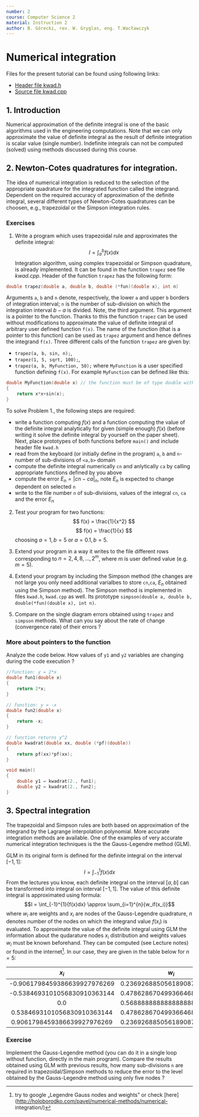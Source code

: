 ```yaml
---
number: 2
course: Computer Science 2
material: Instruction 2
author: B. Górecki, rev. W. Gryglas, eng. T.Wacławczyk
---
```


# Numerical integration
Files for the present tutorial can be found using following links:

 - [Header file kwad.h](http://ccfd.github.io/courses/code/info2/kwad.h)
 - [Source file kwad.cpp](http://ccfd.github.io/courses/code/info2/kwad.cpp)

## 1. Introduction
Numerical approximation of the definite integral is one of the basic algorithms
used in the engineering computations. Note that we can only approximate the
value of definite integral as the result of definite integration is scalar value
(single number). Indefinite integrals can not be computed (solved) using methods discussed during this course.

## 2. Newton-Cotes quadratures for integration.

The idea of numerical integration is reduced to the selection of
the appropriate quadrature for the integrated function called the integrand.
Dependent on the required accuracy of approximation of the definite
integral, several different types of Newton-Cotes quadratures can be choosen,
e.g., trapezoidal or the Simpson integration rules.



### Exercises
1. Write a program which uses trapezoidal rule and approximates the definite integral: 
$$ I = \int_{a}^{b}{f(x)dx} $$
Integration algorithm, using complex trapezoidal or Simpson quadrature, is already implemented.
It can be found in the function
`trapez` see file *kwad.cpp*. Header of the function `trapez` has the following form:
```c++
double trapez(double a, double b, double (*fun)(double x), int n)
```
Arguments `a`, `b` and `n` denote, respectively, the lower `a` and upper `b` borders of integration interval;  `n` is the number of sub-division on which the integration interval $b-a$ is divided.
Note, the third argument. This argument is a pointer to the function.
Thanks to this the function `trapez` can be used without modifications
to approximate the value of definite integral of arbitrary user defined
function `f(x)`. The name of the function (that is a pointer to this function) can
be used as `trapez` argument and hence defines the integrand `f(x)`.
Three different calls of the function `trapez` are given by:
- `trapez(a, b, sin, n);`,
- `trapez(1, 5, sqrt, 100);`,
- `trapez(a, b, MyFunction, 50);`
where `MyFunction` is a user specified function defining `f(x)`.
For example `MyFunction` can be defined like this:
```c++
double MyFunction(double x) // the function must be of type double with one argument of type double
{
    return x*x+sin(x);
}
```
To solve Problem 1., the following steps are required:
- write a function computing $f(x)$ and a function computing the value of
  the definite integral analytically for given (simple enough) $f(x)$ 
  (before writing it solve the definite integral by yourself on the paper
  sheet). Next, place prototypes of both functions before `main()` 
  and include header file `kwad.h`
- read from the keyboard (or initially define in the program)
   `a`, `b` and `n`- number of sub-divisions of `<a,b>` domain
- compute the definite integral numerically `cn` and anlytically `ca`
  by calling appropriate functions defined by you above
- compute the error $E_n=|cn - ca|_n$, note $E_n$ is expected to change dependent on selected `n`
- write to the file number `n` of sub-divisions, values of the integral `cn`, `ca`
  and the error $E_n$ 



2. Test your program for two functions:
$$ f(x) = \frac{1}{x^2} $$
$$ f(x) = \frac{1}{x} $$
choosing $a = 1, b = 5$ or $a = 0.1, b = 5$.

3. Extend your program in a way it writes to the file different rows
   corresponding to $n = 2, 4, 8, . . . , 2^m$, where $m$ is user defined
   value (e.g. $m=5$).

4. Extend your program by including the Simpson method (the changes are not large
   you only need additional varialbes to store `cn`,`ca`, $E_n$ obtained using
   the Simpson method). The Simpson method is implemented in files `kwad.h`, `kwad.cpp`     as well.
   Its prototype `simpson(double a, double b, double(*fun)(double x), int n)`.

6. Compare on the single diagram errors obtained using `trapez` and `simpson`
   methods. What can you say about the rate of change (convergence
   rate) of their errors ?  


### More about pointers to the function
Analyze the code below. How values of `y1` and `y2` variables
are changing during the code execution ? 
```c++
//function: y = 2*x
double fun1(double x)
{
	return 2*x;
}

// function: y = -x
double fun2(double x)
{
	return -x;
}

// function returns y^2
double kwadrat(double xx, double (*pf)(double))
{
	return pf(xx)*pf(xx);
}

void main()
{
	double y1 = kwadrat(2., fun1);
	double y2 = kwadrat(2., fun2);
}
```

## 3. Spectral integration 
The trapezoidal and Simpson rules are both based on approximation
of the integrand by the Lagrange interpolation polynomial.
More accurate integration methods are available. 
One of the examples of very accurate numerical integration techniques is the
the Gauss-Legendre method (GLM). 

GLM in its original form is defined for the definite integral
on the interval $[-1, 1]$:
$$ I = \int_{-1}^{1}{f(x)dx} $$
From the lectures you know, each definite integral
on the interval $[a,b]$ can be transformed into integral on interval $[-1,1]$.
The value of this definite integral is approximated using formula:
$$I = \int_{-1}^{1}{f(x)dx} \approx \sum_{i=1}^{n}{w_if(x_i)}$$
where $w_i$ are weights and $x_i$ are nodes of
the Gauss-Legendre quadrature,  $n$ denotes number of the nodes on which the integrand
value $f(x_i)$ is evaluated.
To approximate the value of the definite integral using GLM
the information about the qudarature nodes $x_i$ distribution and weights values $w_i$
must be known beforehand. They can be computed (see Lecture notes) or found in
the internet[^1]. In our case, they are given in the table below for $n=5$:


|             $x_i$            |            $w_i$            |
|:----------------------------:|:---------------------------:|
| -0.9061798459386639927976269 | 0.2369268850561890875142640 |
| -0.5384693101056830910363144 | 0.4786286704993664680412915 |
|              0.0             | 0.5688888888888888888888889 |
|  0.5384693101056830910363144 | 0.4786286704993664680412915 |
|  0.9061798459386639927976269 | 0.2369268850561890875142640 |


### Exercise
Implement the Gauss-Legendre method (you can do it in a single loop without function, 
directly in the main program). Compare the results obtained using GLM with previous results, how many sub-divisions `n` are required in trapezoidal/Simpson methods to reduce the error to the level obtained by the Gauss-Legendre method using only five nodes ?



[^1]:try to google „Legendre Gauss nodes and weights” or check [here](http://holoborodko.com/pavel/numerical-methods/numerical-
integration/)